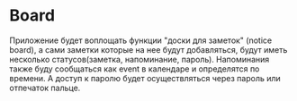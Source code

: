 # Board

Приложение будет воплощать функции "доски для заметок" (notice board), а сами заметки которые на нее будут добавляться, будут иметь несколько статусов(заметка, напоминание, пароль). Напоминания также буду сообщаться как event в календаре и определятся по времени. А доступ к паролю будет осуществляться через пароль или отпечаток пальце. 
